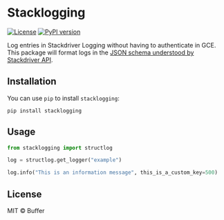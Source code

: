 # Stacklogging

[![License](https://img.shields.io/github/license/mashape/apistatus.svg)](LICENSE)
[![PyPI version](https://badge.fury.io/py/mongoct.svg)](https://badge.fury.io/py/stacklogging)

Log entries in Stackdriver Logging without having to authenticate in GCE. This package will format logs in the [JSON schema understood by Stackdriver API](https://cloud.google.com/logging/docs/reference/v2/rest/v2/LogEntry).

## Installation

You can use `pip` to install `stacklogging`:

```
pip install stacklogging
```

## Usage

```python
from stacklogging import structlog

log = structlog.get_logger("example")

log.info("This is an information message", this_is_a_custom_key=500)
```

## License

MIT © Buffer
